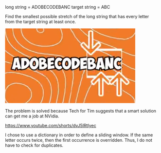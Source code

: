 long string = ADOBECODEBANC
target string = ABC

Find the smallest possible stretch of the long string that has every letter from the target string at least once.

![solution for example](image.png)

The problem is solved because Tech for Tim suggests that a smart solution can get me a job at NVidia. 

https://www.youtube.com/shorts/dvJ5IRtlyec

I chose to use a dictionary in order to define a sliding window. If the same letter occurs twice, then the first occurrence is overridden. Thus, I do not have to check for duplicates.